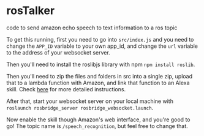 # rosTalker
code to send amazon echo speech to text information to a ros topic

To get this running, first you need to go into ``src/index.js`` and you need to change the ``APP_ID`` variable to your own app_id, and change the ``url`` variable to the address of your websocket server.

Then you'll need to install the roslibjs library with npm ``npm install roslib``.

Then you'll need to zip the files and folders in src into a single zip, upload that to a lambda function with Amazon, and link that function to an Alexa skill. Check [here](https://developer.amazon.com/public/solutions/alexa/alexa-skills-kit/docs/developing-an-alexa-skill-as-a-lambda-function) for more detailed instructions.


After that, start your websocket server on your local machine with ``roslaunch rosbridge_server rosbridge_websocket.launch``.

Now enable the skill though Amazon's web interface, and you're good to go! The topic name is ``/speech_recognition``, but feel free to change that.

